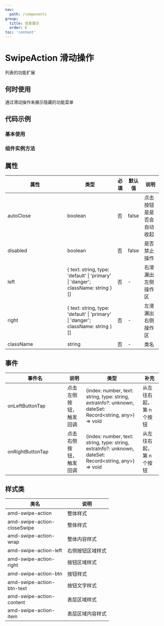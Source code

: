 ```yaml
---
nav:
  path: /components
group:
  title: 信息展示
  order: 8
toc: 'content'
---
```


# SwipeAction 滑动操作
列表的功能扩展
## 何时使用
通过滑动操作来展示隐藏的功能菜单

## 代码示例

### 基本使用
<code src='../../demo/pages/SwipeAction'></code>

### 组件实例方法
<code src='../../demo/pages/SwipeActionRef'></code>



## 属性
| 属性 | 类型 | 必填 | 默认值 | 说明 |
| -----|-----|-----|-----|----- |
| autoClose | boolean | 否 | false | 点击按钮是是否会自动收起 |
| disabled | boolean | 否 | false | 是否禁止操作 |
| left | { text: string, type: 'default' &verbar; 'primary' &verbar; 'danger'; className: string } [] | 否 | - | 右滑漏出左侧操作区 |
| right | { text: string, type: 'default' &verbar; 'primary' &verbar; 'danger'; className: string }[] | 否 | - | 左滑漏出右侧操作区 |
| className | string | 否 | - | 类名 |

## 事件
| 事件名 | 说明 | 类型 | 补充 |
| -----|-----|-----|-----|
| onLeftButtonTap | 点击左侧按钮，触发回调 | (index: number, text: string, type: string, extraInfo?: unknown, dateSet: Record<string, any>) => void | 从左往右起，第 n 个按钮 |
| onRightButtonTap | 点击右侧按钮，触发回调 | (index: number, text: string, type: string, extraInfo?: unknown, dateSet: Record<string, any>) => void | 从左往右起，第 n 个按钮  |

## 样式类
| 类名 | 说明 |
| ----|----|
| amd-swipe-action| 整体样式 |
| amd-swipe-action-closeSwipe | 整体样式 |
| amd-swipe-action-wrap | 整体内容样式 |
| amd-swipe-action-left | 右侧按钮区域样式 |
| amd-swipe-action-right | 按钮区域样式 |
| amd-swipe-action-btn | 按钮样式 |
| amd-swipe-action-btn-text | 按钮文字样式 |
| amd-swipe-action-content | 表层区域样式 |
| amd-swipe-action-item | 表层区域内容样式 |

<style>
table th:first-of-type { width: 180px; } 
.__dumi-default-layout-content article table:first-of-type th:nth-of-type(2)  {
    width: 260px
} 
.__dumi-default-layout-content article table:first-of-type th:nth-of-type(3)  {
    width: 30px
} 
.__dumi-default-layout-content article table:first-of-type th:nth-of-type(4)  {
    width: 40px
} 
.__dumi-default-mobile-previewer:nth-of-type(2)::after {
    border-bottom: none!important;
}
</style>